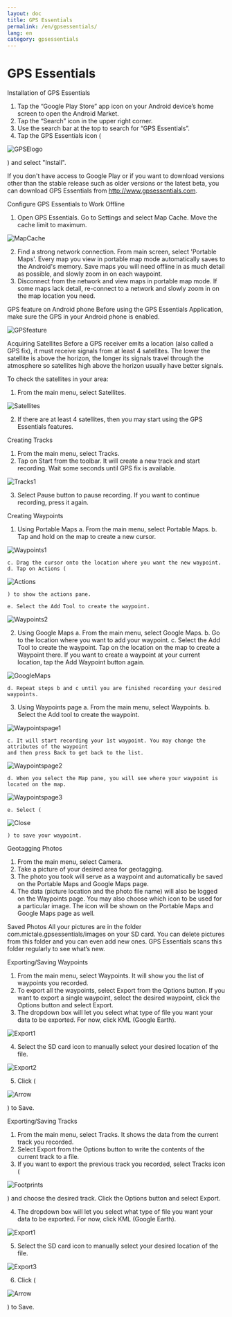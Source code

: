 ```yaml
---
layout: doc
title: GPS Essentials
permalink: /en/gpsessentials/
lang: en
category: gpsessentials
---
```


GPS Essentials
============

Installation of GPS Essentials
1. Tap the “Google Play Store” app icon on your Android device’s home screen to open the Android Market.
2. Tap the “Search” icon in the upper right corner.
3. Use the search bar at the top to search for “GPS Essentials”.
4. Tap the GPS Essentials icon (

![GPSElogo][]

) and select "Install".

If you don't have access to Google Play or if you want to download versions other than the stable release
such as older versions or the latest beta, you can download GPS Essentials from http://www.gpsessentials.com.

Configure GPS Essentials to Work Offline
1. Open GPS Essentials. Go to Settings and select Map Cache. Move the cache limit to maximum.

![MapCache][]

2. Find a strong network connection. From main screen, select 'Portable Maps'. Every map you view in portable
map mode automatically saves to the Android's memory. Save maps you will need offline in as much detail as
possible, and slowly zoom in on each waypoint.
3. Disconnect from the network and view maps in portable map mode. If some maps lack detail, re-connect to a
network and slowly zoom in on the map location you need.

GPS feature on Android phone
Before using the GPS Essentials Application, make sure the GPS in your Android phone is enabled.

![GPSfeature][]

Acquiring Satellites
Before a GPS receiver emits a location (also called a GPS fix), it must receive signals from at least 4 satellites.
The lower the satellite is above the horizon, the longer its signals travel through the atmosphere so satellites
high above the horizon usually have better signals. 

To check the satellites in your area:
1. From the main menu, select Satellites.

![Satellites][]

2. If there are at least 4 satellites, then you may start using the GPS Essentials features.

Creating Tracks
1. From the main menu, select Tracks.
2. Tap on Start from the toolbar. It will create a new track and start recording. Wait some seconds until GPS fix is
available.

![Tracks1][]

3. Select Pause button to pause recording. If you want to continue recording, press it again.

Creating Waypoints
1. Using Portable Maps
	a. From the main menu, select Portable Maps.
	b. Tap and hold on the map to create a new cursor.

![Waypoints1][]

	c. Drag the cursor onto the location where you want the new waypoint.
	d. Tap on Actions (
	
![Actions][]
	
	) to show the actions pane.
	
	e. Select the Add Tool to create the waypoint.
	
![Waypoints2][]
	
2. Using Google Maps
	a. From the main menu, select Google Maps.
	b. Go to the location where you want to add your waypoint.
	c. Select the Add Tool to create the waypoint. Tap on the location on the map to create a 
    Waypoint there. If you want to create a waypoint at your current location, tap the Add
	Waypoint button again.

![GoogleMaps][]

	d. Repeat steps b and c until you are finished recording your desired waypoints.

3. Using Waypoints page
	a. From the main menu, select Waypoints.
	b. Select the Add tool to create the waypoint.

![Waypointspage1][]

	c. It will start recording your 1st waypoint. You may change the attributes of the waypoint
	and then press Back to get back to the list.
	
![Waypointspage2][]

	d. When you select the Map pane, you will see where your waypoint is located on the map.
	
![Waypointspage3][]

	e. Select (
	
![Close][]

	) to save your waypoint.
	
Geotagging Photos
1. From the main menu, select Camera.
2. Take a picture of your desired area for geotagging.
3. The photo you took will serve as a waypoint and automatically be saved on the Portable Maps
and Google Maps page.
4. The data (picture location and the photo file name) will also be logged on the Waypoints page.
You may also choose which icon to be used for a particular image. The icon will be shown on the
Portable Maps and Google Maps page as well.

Saved Photos
All your pictures are in the folder com.mictale.gpsessentials/images on your SD card. You can
delete pictures from this folder and you can even add new ones. GPS Essentials scans this folder
regularly to see what’s new.

Exporting/Saving Waypoints
1. From the main menu, select Waypoints. It will show you the list of waypoints you recorded.
2. To export all the waypoints, select Export from the Options button. If you want to export
a single waypoint, select the desired waypoint, click the Options button and select Export.
3. The dropdown box will let you select what type of file you want your data to be exported.
For now, click KML (Google Earth).

![Export1][]

4. Select the SD card icon to manually select your desired location of the file.

![Export2][]

5. Click (

![Arrow][]

) to Save.

Exporting/Saving Tracks
1. From the main menu, select Tracks. It shows the data from the current track you recorded.
2. Select Export from the Options button to write the contents of the current track to a file.
3. If you want to export the previous track you recorded, select Tracks icon (

![Footprints][]

) and choose the desired track. Click the Options button and select Export.

4. The dropdown box will let you select what type of file you want your data to be exported.
For now, click KML (Google Earth).

![Export1][]

5. Select the SD card icon to manually select your desired location of the file.

![Export3][]

6. Click (

![Arrow][]

) to Save.

[GPSElogo]: {{site.baseurl}}/gpsessentials/Logo.png
[MapCache]: {{site.baseurl}}/gpsessentials/mapcache.png
[GPSfeature]: {{site.baseurl}}/gpsessentials/gpsenable.png
[Satellites]: {{site.baseurl}}/gpsessentials/satellites.png
[Tracks1]: {{site.baseurl}}/gpsessentials/newtrackstart.png
[Waypoints1]: {{site.baseurl}}/gpsessentials/cursor.png
[Actions]: {{site.baseurl}}/gpsessentials/actionsbutton.png
[Waypoints2]: {{site.baseurl}}/gpsessentials/addwaypoint.png
[GoogleMaps]: {{site.baseurl}}/gpsessentials/addwaypointgooglemaps.png
[Waypointspage1]: {{site.baseurl}}/gpsessentials/add.png
[Waypointspage2]: {{site.baseurl}}/gpsessentials/wp.png
[Waypointspage3]: {{site.baseurl}}/gpsessentials/map.png
[Close]: {{site.baseurl}}/gpsessentials/save.png
[Export1]: {{site.baseurl}}/gpsessentials/export.png
[Export2]: {{site.baseurl}}/gpsessentials/exportwaypoints.png
[Arrow]: {{site.baseurl}}/gpsessentials/savebutton.png
[Footprints]: {{site.baseurl}}/gpsessentials/tracksicon.png
[Export3]: {{site.baseurl}}/gpsessentials/sdcardsave.png